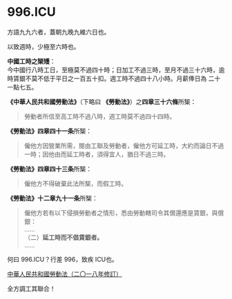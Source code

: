 996.ICU
===

方語九九六者，蓋朝九晚九維六日也。

以致週時，少極至六時也。

**中國工時之榘矱**：  
今中國行八時工日，至極莫不過四十時；日加工不過三時，至月不過三十六時，逾時賃銀不莫不低于平日之一百五十扣。週工時不過四十八小時。月薪俸日為 二十一點七五。  

**《中華人民共和國勞動法》**（下略曰 **《勞動法》**）之**四章三十六條**所榘：  

> 勞動者所信至高工時不過八時，週工時莫不過四十四時。   

**《勞動法》四章四十一条**所榘：    

> 僱他方因營業所需，閱由工聯及勞動者，僱他方可延工時，大約而論日不過一時；因他由而延工時者，須得宜人，猶日不過三時。 

**《勞動法》四章四十三条**所榘：  

> 僱他方不得破棄此法所榘，而假工時。  

**《勞動法》十二章九十一条**所榘：  

> 僱他方若有以下侵損勞動者之情形，悉由勞動轄司令其償還應是賃銀，與償銀：  
>  ……  
>  （二）**延工時而不倡賃銀者。**  
>  ……

何曰 996.ICU？行差 996，致疾 ICU也。

[中華人民共和國勞動法（二〇一八年修訂）](http://www.npc.gov.cn/npc/xinwen/2019-01/07/content_2070261.htm)

全方調工其聯合！
